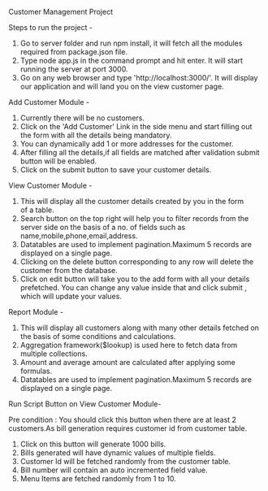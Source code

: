 Customer Management Project

 Steps to run the project -

 1. Go to server folder and run npm install, it will fetch all the 
    modules required from package.json file.
 2. Type node app.js in the command prompt and hit enter.
    It will start running the server at port 3000.
 2. Go on any web browser and type 'http://localhost:3000/'.
 	It will display our application and will land you on the view customer page.

 Add Customer Module -

 1. Currently there will be no customers.
 2. Click on the 'Add Customer' Link in the side menu and start filling 
    out the form with all the details being mandatory.
 3. You can dynamically add 1 or more addresses for the customer.
 4. After filling all the details,if all fields are matched after 
    validation submit button will be enabled.
 5. Click on the submit button to save your customer details.

 View Customer Module -

 1. This will display all the customer details created by you in the form  
    of a table.
 2. Search button on the top right will help you to filter records from 
    the server side on the basis of a no. of fields such as name,mobile,phone,email,address.
 3. Datatables are used to implement pagination.Maximum 5 records 
    are displayed on a single page.
 4. Clicking on the delete button corresponding to any row will delete the 
    customer from the database.
 5. Click on edit button will take you to the add form with all your 
    details prefetched. You can change any value inside that and click submit , which will update your values.

 Report Module -

 1. This will display all customers along with many other details fetched 
    on the basis of some conditions and calculations.
 2. Aggregation framework($lookup) is used here to fetch data from 
    multiple collections.
 3. Amount and average amount are calculated after applying some formulas.
 4. Datatables are used to implement pagination.Maximum 5 records 
    are displayed on a single page.

 Run Script Button on View Customer Module-

 Pre condition : You should click this button when there are at least 2  				 customers.As bill generation requires customer id from 			    customer table.

 1. Click on this button will generate 1000 bills.
 2. Bills generated will have dynamic values of multiple fields.
 3. Customer Id will be fetched randomly from the customer table.
 4. Bill number will contain an auto incremented field value.
 5. Menu Items are fetched randomly from 1 to 10.